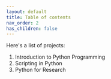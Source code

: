 ```yaml
---
layout: default
title: Table of contents
nav_order: 2
has_children: false
---
```


Here's a list of projects:

1. Introduction to Python Programming
2. Scripting in Python
3. Python for Research
